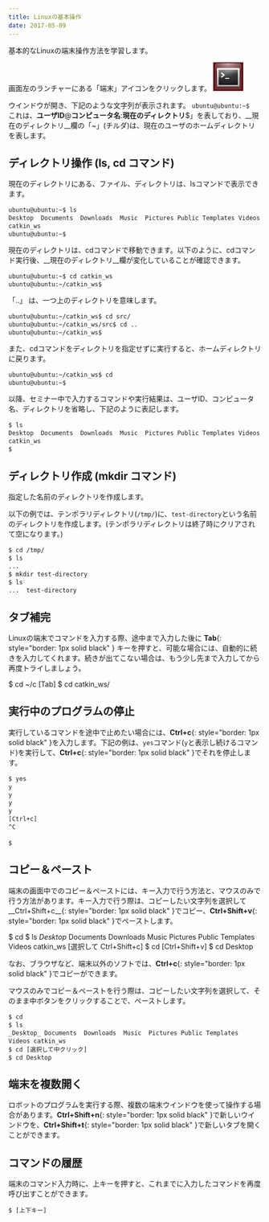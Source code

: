 ```yaml
---
title: Linuxの基本操作
date: 2017-05-09
---
```


基本的なLinuxの端末操作方法を学習します。

画面左のランチャーにある「端末」アイコンをクリックします。
![Terminal](images/terminal-icon.png)

ウインドウが開き、下記のような文字列が表示されます。
`ubuntu@ubuntu:~$ `
これは、__ユーザID__@__コンピュータ名__:__現在のディレクトリ__$」を表しており、__現在のディレクトリ__欄の「~」(チルダ)は、現在のユーザのホームディレクトリを表します。

## ディレクトリ操作 (ls, cd コマンド)

現在のディレクトリにある、ファイル、ディレクトリは、lsコマンドで表示できます。

    ubuntu@ubuntu:~$ ls
    Desktop  Documents  Downloads  Music  Pictures Public Templates Videos catkin_ws
    ubuntu@ubuntu:~$

現在のディレクトリは、cdコマンドで移動できます。以下のように、cdコマンド実行後、__現在のディレクトリ__欄が変化していることが確認できます。

    ubuntu@ubuntu:~$ cd catkin_ws
    ubuntu@ubuntu:~/catkin_ws$

「..」 は、一つ上のディレクトリを意味します。

    ubuntu@ubuntu:~/catkin_ws$ cd src/
    ubuntu@ubuntu:~/catkin_ws/src$ cd ..
    ubuntu@ubuntu:~/catkin_ws$

また、cdコマンドをディレクトリを指定せずに実行すると、ホームディレクトリに戻ります。

    ubuntu@ubuntu:~/catkin_ws$ cd
    ubuntu@ubuntu:~$

以降、セミナー中で入力するコマンドや実行結果は、ユーザID、コンピュータ名、ディレクトリを省略し、下記のように表記します。

    $ ls
    Desktop  Documents  Downloads  Music  Pictures Public Templates Videos catkin_ws
    $

## ディレクトリ作成 (mkdir コマンド)

指定した名前のディレクトリを作成します。

以下の例では、テンポラリディレクトリ(`/tmp/`)に、`test-directory`という名前のディレクトリを作成します。(テンポラリディレクトリは終了時にクリアされて空になります。)

    $ cd /tmp/
    $ ls
    ...
    $ mkdir test-directory
    $ ls
    ...  test-directory

## タブ補完

Linuxの端末でコマンドを入力する際、途中まで入力した後に __Tab__{: style="border: 1px solid black" } キーを押すと、可能な場合には、自動的に続きを入力してくれます。続きが出てこない場合は、もう少し先まで入力してから再度トライしましょう。

  $ cd ~/c [Tab]
  $ cd catkin_ws/

## 実行中のプログラムの停止

実行しているコマンドを途中で止めたい場合には、__Ctrl+c__{: style="border: 1px solid black" }を入力します。下記の例は、`yes`コマンド(`y`と表示し続けるコマンド)を実行して、__Ctrl+c__{: style="border: 1px solid black" }でそれを停止します。

    $ yes
    y
    y
    y
    y
    [Ctrl+c]
    ^C

    $

## コピー＆ペースト

端末の画面中でのコピー＆ペーストには、キー入力で行う方法と、マウスのみで行う方法があります。キー入力で行う際は、コピーしたい文字列を選択して__Ctrl+Shift+c__{: style="border: 1px solid black" }でコピー、__Ctrl+Shift+v__{: style="border: 1px solid black" }でペーストします。

  $ cd
  $ ls
  _Desktop_ Documents  Downloads  Music  Pictures Public Templates Videos catkin_ws
  [選択して Ctrl+Shift+c]
  $ cd [Ctrl+Shift+v]
  $ cd Desktop

なお、ブラウザなど、端末以外のソフトでは、__Ctrl+c__{: style="border: 1px solid black" }でコピーができます。

マウスのみでコピー＆ペーストを行う際は、コピーしたい文字列を選択して、そのまま中ボタンをクリックすることで、ペーストします。

    $ cd
    $ ls
    _Desktop_ Documents  Downloads  Music  Pictures Public Templates Videos catkin_ws
    $ cd [選択して中クリック]
    $ cd Desktop

## 端末を複数開く

ロボットのプログラムを実行する際、複数の端末ウインドウを使って操作する場合があります。__Ctrl+Shift+n__{: style="border: 1px solid black" }で新しいウインドウを、__Ctrl+Shift+t__{: style="border: 1px solid black" }で新しいタブを開くことができます。

## コマンドの履歴

端末のコマンド入力時に、上キーを押すと、これまでに入力したコマンドを再度呼び出すことができます。

    $ [上下キー]
